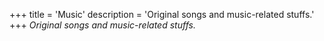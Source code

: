+++
title = 'Music'
description = 'Original songs and music-related stuffs.'
+++
*Original songs and music-related stuffs.*